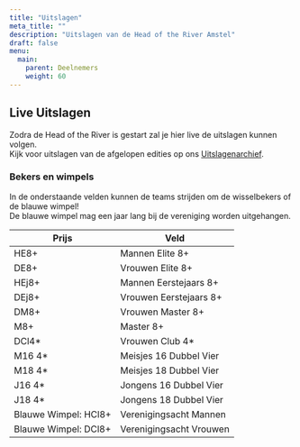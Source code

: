 ```yaml
---
title: "Uitslagen"
meta_title: ""
description: "Uitslagen van de Head of the River Amstel"
draft: false
menu:
  main:
    parent: Deelnemers
    weight: 60
---
```

## Live Uitslagen
Zodra de Head of the River is gestart zal je hier live de uitslagen kunnen volgen.   
Kijk voor uitslagen van de afgelopen edities op ons [Uitslagenarchief](../../over/uitslagenarchief/).   

<!-- Direct als de wedstrijd begonnen is kan je via onderstaande link live de uitslagen volgen.

<a href="https://regatta.time-team.nl/headoftheriveramstel/2025/results/events.php" target="_blank"><img alt="" height="54" src="https://time-team.nl/inc/img/timeteam/time-team.gif" width="519"></a> -->

### Bekers en wimpels
In de onderstaande velden kunnen de teams strijden om de wisselbekers of de blauwe wimpel!    
De blauwe wimpel mag een jaar lang bij de vereniging worden uitgehangen.

| Prijs                 | Veld                  |
|-----------------------|-----------------------|
| HE8+                  | Mannen Elite 8+        |
| DE8+                  | Vrouwen Elite 8+        |
| HEj8+                 | Mannen Eerstejaars 8+  |
| DEj8+                 | Vrouwen Eerstejaars 8+  |
| DM8+                  | Vrouwen Master 8+       |
| M8+                   | Master 8+             |
| DCl4*                 | Vrouwen Club 4*         |
| M16 4*            | Meisjes 16 Dubbel Vier   |
| M18 4*            | Meisjes 18 Dubbel Vier   |
| J16 4*            | Jongens 16 Dubbel Vier   |
| J18 4*            | Jongens 18 Dubbel Vier   |
| Blauwe Wimpel: HCl8+  | Verenigingsacht Mannen |
| Blauwe Wimpel: DCl8+  | Verenigingsacht Vrouwen |

 
